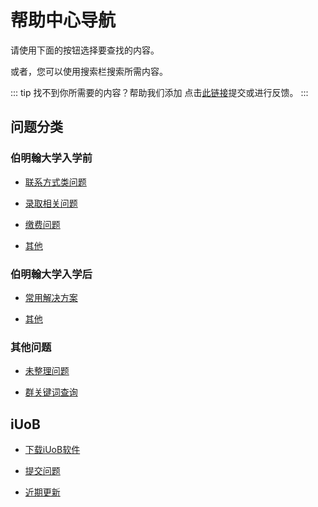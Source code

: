 # 帮助中心导航

请使用下面的按钮选择要查找的内容。

或者，您可以使用搜索栏搜索所需内容。

::: tip 找不到你所需要的内容？帮助我们添加
点击[此链接](./iUoB/submit/)提交或进行反馈。
:::

## 问题分类


### 伯明翰大学入学前

- [联系方式类问题](./pre-admissions/contacts/)

- [录取相关问题](./pre-admissions/admissions/)

- [缴费问题](./pre-admissions/pay/)

- [其他](./pre-admissions/others/)



### 伯明翰大学入学后

- [常用解决方案](./enrolled/solutions/)

- [其他](./enrolled/others/)



### 其他问题

- [未整理问题](./others/unorganized/)

- [群关键词查询](./others/keywords/)



## iUoB

- [下载iUoB软件](./iUoB/download/)

- [提交问题](./iUoB/submit/)

- [近期更新](./iUoB/updates/)